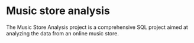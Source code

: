 # Music store analysis
The Music Store Analysis project is a comprehensive SQL project aimed at analyzing the data from an online music store. 
